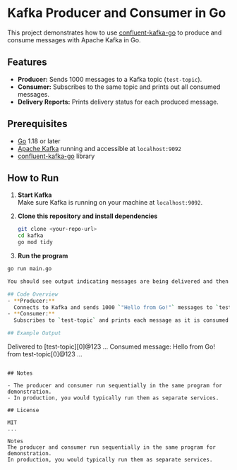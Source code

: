 # Kafka Producer and Consumer in Go

This project demonstrates how to use [confluent-kafka-go](https://github.com/confluentinc/confluent-kafka-go) to produce and consume messages with Apache Kafka in Go.

## Features

- **Producer:** Sends 1000 messages to a Kafka topic (`test-topic`).
- **Consumer:** Subscribes to the same topic and prints out all consumed messages.
- **Delivery Reports:** Prints delivery status for each produced message.

## Prerequisites

- [Go](https://golang.org/dl/) 1.18 or later
- [Apache Kafka](https://kafka.apache.org/) running and accessible at `localhost:9092`
- [confluent-kafka-go](https://github.com/confluentinc/confluent-kafka-go) library

## How to Run

1. **Start Kafka**  
   Make sure Kafka is running on your machine at `localhost:9092`.

2. **Clone this repository and install dependencies**
   ```bash
   git clone <your-repo-url>
   cd kafka
   go mod tidy

3. **Run the program**

```bash
go run main.go

You should see output indicating messages are being delivered and then consumed.

## Code Overview
- **Producer:**  
  Connects to Kafka and sends 1000 `"Hello from Go!"` messages to `test-topic`.
- **Consumer:**  
  Subscribes to `test-topic` and prints each message as it is consumed.

## Example Output

```
Delivered to [test-topic][0]@123
...
Consumed message: Hello from Go! from test-topic[0]@123
...
```

## Notes

- The producer and consumer run sequentially in the same program for demonstration.
- In production, you would typically run them as separate services.

## License

MIT
...

Notes
The producer and consumer run sequentially in the same program for demonstration.
In production, you would typically run them as separate services.
